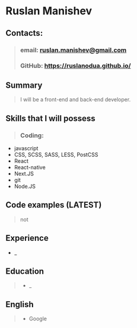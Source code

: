 # **Ruslan Manishev**

## **Contacts:**

> ### email: ruslan.manishev@gmail.com
> ### GitHub: https://ruslanodua.github.io/

## **Summary**

> I will be a front-end and back-end developer.

## **Skills that I will possess**

> ### Coding:
* javascript
* CSS, SCSS, SASS, LESS, PostCSS
* React
* React-native
* Next.JS
* git
* Node.JS


## **Code examples (LATEST)**

> not

## **Experience**

* _

## **Education**

> * _

## **English**

> * Google
